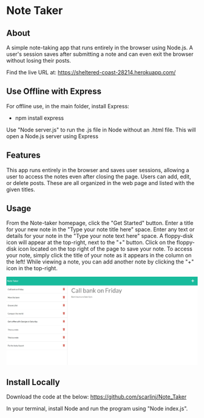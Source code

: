 # Note Taker

## About

A simple note-taking app that runs entirely in the browser using Node.js. A user's session saves after submitting a note and can even exit the browser without losing their posts.

Find the live URL at: https://sheltered-coast-28214.herokuapp.com/

## Use Offline with Express

For offline use, in the main folder, install Express:
- npm install express

Use "Node server.js" to run the .js file in Node without an .html file.  This will open a Node.js server using Express

## Features

This app runs entirely in the browser and saves user sessions, allowing a user to access the notes even after closing the page.  Users can add, edit, or delete posts.  These are all organized in the web page and listed with the given titles.

## Usage

From the Note-taker homepage, click the "Get Started" button.
Enter a title for your new note in the "Type your note title here" space.
Enter any text or details for your note in the "Type your note text here" space.
A floppy-disk icon will appear at the top-right, next to the "+" button.  Click on the floppy-disk icon located on the top right of the page to save your note.
To access your note, simply click the title of your note as it appears in the column on the left!
While viewing a note, you can add another note by clicking the "+" icon in the top-right.

![image of web page](/public/assets/images/App-screen.JPG)

## Install Locally

Download the code at the below: 
https://github.com/scarlinj/Note_Taker

In your terminal, install Node and run the program using "Node index.js".

